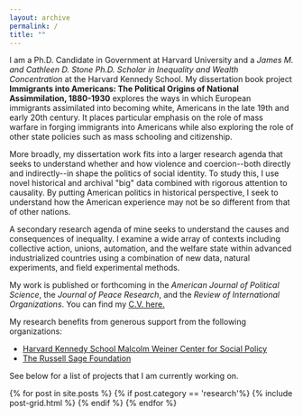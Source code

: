 ```yaml
---
layout: archive
permalink: /
title: ""
---
```


I am a Ph.D. Candidate in Government at Harvard University and a *James M. and Cathleen D. Stone Ph.D. Scholar in Inequality and Wealth Concentration* at the Harvard Kennedy School. My dissertation book project **Immigrants into Americans: The Political Origins of National Assimmilation, 1880-1930** explores the ways in which European immigrants assimilated into becoming white, Americans in the late 19th and early 20th century. It places particular emphasis on the role of mass warfare in forging immigrants into Americans while also exploring the role of other state policies such as mass schooling and citizenship.

More broadly, my dissertation work fits into a larger research agenda that seeks to understand whether and how violence and coercion--both directly and indirectly--in shape the politics of social identity. To study this, I use novel historical and archival "big" data combined with rigorous attention to causality. By putting American politics in historical perspective, I seek to understand how the American experience may not be so different from that of other nations.

A secondary research agenda of mine seeks to understand the causes and consequences of inequality. I examine a wide array of contexts including collective action, unions, automation, and the welfare state within advanced industrialized countries using a combination of new data, natural experiments, and field experimental methods.

My work is published or forthcoming in the *American Journal of Political Science*, the *Journal of Peace Research*, and the *Review of International Organizations*. You can find my [C.V. here.](https://www.dropbox.com/s/zlr80hzecyne03v/Mazumder_Academic_CV.pdf?raw=1)

My research benefits from generous support from the following organizations:

* [Harvard Kennedy School Malcolm Weiner Center for Social Policy](https://inequality.hks.harvard.edu/)
* [The Russell Sage Foundation](https://www.russellsage.org/)

See below for a list of projects that I am currently working on.

<div class="tiles">
{% for post in site.posts %}
	{% if post.category == 'research'%}
	{% include post-grid.html %}
	{% endif %}
{% endfor %}
</div><!-- /.tiles -->


